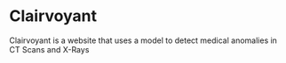 # Clairvoyant
Clairvoyant is a website that uses a model to detect medical anomalies in CT Scans and X-Rays
